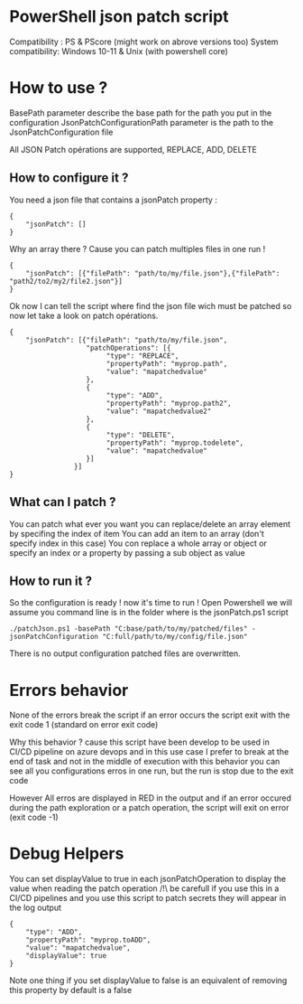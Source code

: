 PowerShell json patch script  
==
Compatibility : PS & PScore (might work on abrove versions too)
System compatibility: Windows 10-11 & Unix (with powershell core)

How to use ? 
=

BasePath parameter describe the base path for the path you put in the configuration 
JsonPatchConfigurationPath parameter is the path to the JsonPatchConfiguration file 

All JSON Patch opérations are supported, REPLACE, ADD, DELETE 

How to configure it ?  
-
You need a json file that contains a jsonPatch property : 

```
{
    "jsonPatch": []
}
```
Why an array there ? 
Cause you can patch multiples files in one run ! 

```
{
    "jsonPatch": [{"filePath": "path/to/my/file.json"},{"filePath": "path2/to2/my2/file2.json"}]
}
```

Ok now I can tell the script where find the json file wich must be patched so now let take a look on patch opérations. 

```
{
    "jsonPatch": [{"filePath": "path/to/my/file.json",
                   "patchOperations": [{
                        "type": "REPLACE",
                        "propertyPath": "myprop.path",
                        "value": "mapatchedvalue"
                   },
                   {
                        "type": "ADD",
                        "propertyPath": "myprop.path2",
                        "value": "mapatchedvalue2"
                   },
                   {
                        "type": "DELETE",
                        "propertyPath": "myprop.todelete",
                        "value": "mapatchedvalue"
                   }]
                }]
}
```

What can I patch ?
- 
You can patch what ever you want you can replace/delete an array element by specifing the index of item
You can add an item to an array (don't specify index in this case)
You con replace a whole array or object or specify an index or a property by passing a sub object as value  

How to run it ? 
-
So the configuration is ready ! now it's time to run ! 
Open Powershell we will assume you command line is in the folder where is the jsonPatch.ps1 script

```
./patchJson.ps1 -basePath "C:base/path/to/my/patched/files" -jsonPatchConfiguration "C:full/path/to/my/config/file.json"
```

There is no output configuration patched files are overwritten. 

Errors behavior
=
None of the errors break the script if an error occurs the script exit with the exit code 1 (standard on error exit code)

Why this behavior ? cause this script have been develop to be used in CI/CD pipeline on azure devops and in this use case I prefer to break at the end of task and not in the middle of execution with this behavior you can see all you configurations erros in one run, but the run is stop due to the exit code

However All erros are displayed in RED in the output and if an error occured during the path exploration or a patch operation, the script will exit on error (exit code -1)

Debug Helpers
=
You can set displayValue to true in each jsonPatchOperation to display the value when reading the patch operation
/!\ be carefull if you use this in a CI/CD pipelines and you use this script to patch secrets they will appear in the log output 

```
{
    "type": "ADD",
    "propertyPath": "myprop.toADD",
    "value": "mapatchedvalue",
    "displayValue": true
}
```

Note one thing if you set displayValue to false is an equivalent of removing this property by default is a false